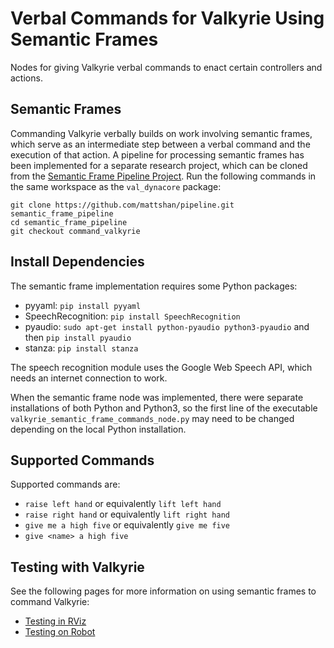# Verbal Commands for Valkyrie Using Semantic Frames
Nodes for giving Valkyrie verbal commands to enact certain controllers and actions.



## Semantic Frames
Commanding Valkyrie verbally builds on work involving semantic frames, which serve as an intermediate step between a verbal command and the execution of that action.  A pipeline for processing semantic frames has been implemented for a separate research project, which can be cloned from the [Semantic Frame Pipeline Project](https://github.com/mattshan/pipeline).  Run the following commands in the same workspace as the `val_dynacore` package:
```
git clone https://github.com/mattshan/pipeline.git semantic_frame_pipeline
cd semantic_frame_pipeline
git checkout command_valkyrie
```



## Install Dependencies
The semantic frame implementation requires some Python packages:
- pyyaml: `pip install pyyaml`
- SpeechRecognition: `pip install SpeechRecognition`
- pyaudio: `sudo apt-get install python-pyaudio python3-pyaudio` and then `pip install pyaudio`
- stanza: `pip install stanza`

The speech recognition module uses the Google Web Speech API, which needs an internet connection to work.

When the semantic frame node was implemented, there were separate installations of both Python and Python3, so the first line of the executable `valkyrie_semantic_frame_commands_node.py` may need to be changed depending on the local Python installation.



## Supported Commands
Supported commands are:
- `raise left hand` or equivalently `lift left hand`
- `raise right hand` or equivalently `lift right hand`
- `give me a high five` or equivalently `give me five`
- `give <name> a high five`



## Testing with Valkyrie
See the following pages for more information on using semantic frames to command Valkyrie:
- [Testing in RViz](semantic_frames_RViz.md)
- [Testing on Robot](semantic_frames_robot.md)
